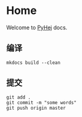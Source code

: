 # Home

Welcome to [PyHej](#) docs.

## 编译
```
mkdocs build --clean
```

## 提交
```
git add .
git commit -m "some words"
git push origin master
```
